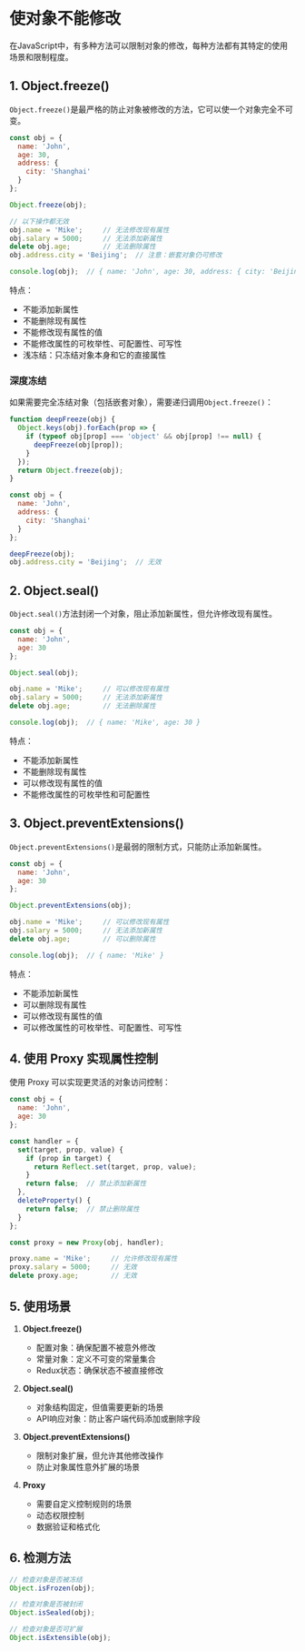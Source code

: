 # 使对象不能修改

在JavaScript中，有多种方法可以限制对象的修改，每种方法都有其特定的使用场景和限制程度。

## 1. Object.freeze()

`Object.freeze()`是最严格的防止对象被修改的方法，它可以使一个对象完全不可变。

```javascript
const obj = {
  name: 'John',
  age: 30,
  address: {
    city: 'Shanghai'
  }
};

Object.freeze(obj);

// 以下操作都无效
obj.name = 'Mike';     // 无法修改现有属性
obj.salary = 5000;     // 无法添加新属性
delete obj.age;        // 无法删除属性
obj.address.city = 'Beijing';  // 注意：嵌套对象仍可修改

console.log(obj);  // { name: 'John', age: 30, address: { city: 'Beijing' } }
```

特点：
- 不能添加新属性
- 不能删除现有属性
- 不能修改现有属性的值
- 不能修改属性的可枚举性、可配置性、可写性
- 浅冻结：只冻结对象本身和它的直接属性

### 深度冻结

如果需要完全冻结对象（包括嵌套对象），需要递归调用`Object.freeze()`：

```javascript
function deepFreeze(obj) {
  Object.keys(obj).forEach(prop => {
    if (typeof obj[prop] === 'object' && obj[prop] !== null) {
      deepFreeze(obj[prop]);
    }
  });
  return Object.freeze(obj);
}

const obj = {
  name: 'John',
  address: {
    city: 'Shanghai'
  }
};

deepFreeze(obj);
obj.address.city = 'Beijing';  // 无效
```

## 2. Object.seal()

`Object.seal()`方法封闭一个对象，阻止添加新属性，但允许修改现有属性。

```javascript
const obj = {
  name: 'John',
  age: 30
};

Object.seal(obj);

obj.name = 'Mike';     // 可以修改现有属性
obj.salary = 5000;     // 无法添加新属性
delete obj.age;        // 无法删除属性

console.log(obj);  // { name: 'Mike', age: 30 }
```

特点：
- 不能添加新属性
- 不能删除现有属性
- 可以修改现有属性的值
- 不能修改属性的可枚举性和可配置性

## 3. Object.preventExtensions()

`Object.preventExtensions()`是最弱的限制方式，只能防止添加新属性。

```javascript
const obj = {
  name: 'John',
  age: 30
};

Object.preventExtensions(obj);

obj.name = 'Mike';     // 可以修改现有属性
obj.salary = 5000;     // 无法添加新属性
delete obj.age;        // 可以删除属性

console.log(obj);  // { name: 'Mike' }
```

特点：
- 不能添加新属性
- 可以删除现有属性
- 可以修改现有属性的值
- 可以修改属性的可枚举性、可配置性、可写性

## 4. 使用 Proxy 实现属性控制

使用 Proxy 可以实现更灵活的对象访问控制：

```javascript
const obj = {
  name: 'John',
  age: 30
};

const handler = {
  set(target, prop, value) {
    if (prop in target) {
      return Reflect.set(target, prop, value);
    }
    return false;  // 禁止添加新属性
  },
  deleteProperty() {
    return false;  // 禁止删除属性
  }
};

const proxy = new Proxy(obj, handler);

proxy.name = 'Mike';     // 允许修改现有属性
proxy.salary = 5000;     // 无效
delete proxy.age;        // 无效
```

## 5. 使用场景

1. **Object.freeze()**
   - 配置对象：确保配置不被意外修改
   - 常量对象：定义不可变的常量集合
   - Redux状态：确保状态不被直接修改

2. **Object.seal()**
   - 对象结构固定，但值需要更新的场景
   - API响应对象：防止客户端代码添加或删除字段

3. **Object.preventExtensions()**
   - 限制对象扩展，但允许其他修改操作
   - 防止对象属性意外扩展的场景

4. **Proxy**
   - 需要自定义控制规则的场景
   - 动态权限控制
   - 数据验证和格式化

## 6. 检测方法

```javascript
// 检查对象是否被冻结
Object.isFrozen(obj);

// 检查对象是否被封闭
Object.isSealed(obj);

// 检查对象是否可扩展
Object.isExtensible(obj);
```
